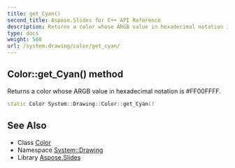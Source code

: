 ```yaml
---
title: get_Cyan()
second_title: Aspose.Slides for C++ API Reference
description: Returns a color whose ARGB value in hexadecimal notation is #FF00FFFF.
type: docs
weight: 508
url: /system.drawing/color/get_cyan/
---
```

## Color::get_Cyan() method


Returns a color whose ARGB value in hexadecimal notation is #FF00FFFF.

```cpp
static Color System::Drawing::Color::get_Cyan()
```

## See Also

* Class [Color](../)
* Namespace [System::Drawing](../../)
* Library [Aspose.Slides](../../../)